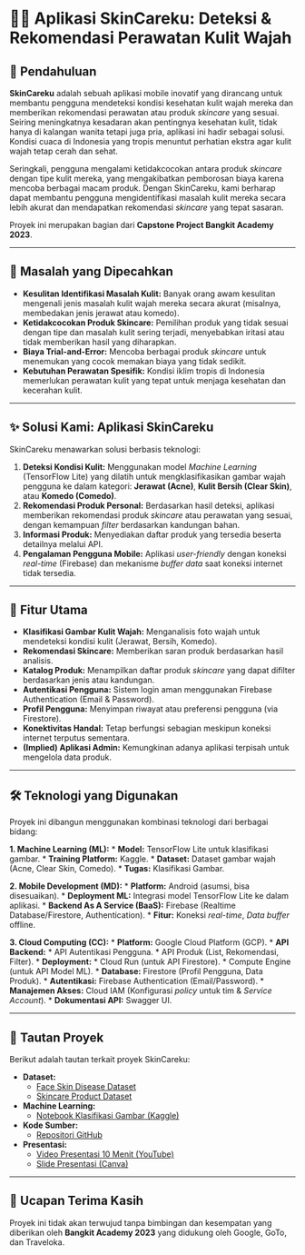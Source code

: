 # 💆‍♀️ Aplikasi SkinCareku: Deteksi & Rekomendasi Perawatan Kulit Wajah

## 📖 Pendahuluan

**SkinCareku** adalah sebuah aplikasi mobile inovatif yang dirancang untuk membantu pengguna mendeteksi kondisi kesehatan kulit wajah mereka dan memberikan rekomendasi perawatan atau produk *skincare* yang sesuai. Seiring meningkatnya kesadaran akan pentingnya kesehatan kulit, tidak hanya di kalangan wanita tetapi juga pria, aplikasi ini hadir sebagai solusi. Kondisi cuaca di Indonesia yang tropis menuntut perhatian ekstra agar kulit wajah tetap cerah dan sehat.

Seringkali, pengguna mengalami ketidakcocokan antara produk *skincare* dengan tipe kulit mereka, yang mengakibatkan pemborosan biaya karena mencoba berbagai macam produk. Dengan SkinCareku, kami berharap dapat membantu pengguna mengidentifikasi masalah kulit mereka secara lebih akurat dan mendapatkan rekomendasi *skincare* yang tepat sasaran.

Proyek ini merupakan bagian dari **Capstone Project Bangkit Academy 2023**.

---

## 🎯 Masalah yang Dipecahkan

* **Kesulitan Identifikasi Masalah Kulit:** Banyak orang awam kesulitan mengenali jenis masalah kulit wajah mereka secara akurat (misalnya, membedakan jenis jerawat atau komedo).
* **Ketidakcocokan Produk Skincare:** Pemilihan produk yang tidak sesuai dengan tipe dan masalah kulit sering terjadi, menyebabkan iritasi atau tidak memberikan hasil yang diharapkan.
* **Biaya Trial-and-Error:** Mencoba berbagai produk *skincare* untuk menemukan yang cocok memakan biaya yang tidak sedikit.
* **Kebutuhan Perawatan Spesifik:** Kondisi iklim tropis di Indonesia memerlukan perawatan kulit yang tepat untuk menjaga kesehatan dan kecerahan kulit.

---

## ✨ Solusi Kami: Aplikasi SkinCareku

SkinCareku menawarkan solusi berbasis teknologi:

1.  **Deteksi Kondisi Kulit:** Menggunakan model *Machine Learning* (TensorFlow Lite) yang dilatih untuk mengklasifikasikan gambar wajah pengguna ke dalam kategori: **Jerawat (Acne)**, **Kulit Bersih (Clear Skin)**, atau **Komedo (Comedo)**.
2.  **Rekomendasi Produk Personal:** Berdasarkan hasil deteksi, aplikasi memberikan rekomendasi produk *skincare* atau perawatan yang sesuai, dengan kemampuan *filter* berdasarkan kandungan bahan.
3.  **Informasi Produk:** Menyediakan daftar produk yang tersedia beserta detailnya melalui API.
4.  **Pengalaman Pengguna Mobile:** Aplikasi *user-friendly* dengan koneksi *real-time* (Firebase) dan mekanisme *buffer data* saat koneksi internet tidak tersedia.

---

## 🚀 Fitur Utama

* **Klasifikasi Gambar Kulit Wajah:** Menganalisis foto wajah untuk mendeteksi kondisi kulit (Jerawat, Bersih, Komedo).
* **Rekomendasi Skincare:** Memberikan saran produk berdasarkan hasil analisis.
* **Katalog Produk:** Menampilkan daftar produk *skincare* yang dapat difilter berdasarkan jenis atau kandungan.
* **Autentikasi Pengguna:** Sistem login aman menggunakan Firebase Authentication (Email & Password).
* **Profil Pengguna:** Menyimpan riwayat atau preferensi pengguna (via Firestore).
* **Konektivitas Handal:** Tetap berfungsi sebagian meskipun koneksi internet terputus sementara.
* **(Implied) Aplikasi Admin:** Kemungkinan adanya aplikasi terpisah untuk mengelola data produk.

---

## 🛠️ Teknologi yang Digunakan

Proyek ini dibangun menggunakan kombinasi teknologi dari berbagai bidang:

**1. Machine Learning (ML):**
    * **Model:** TensorFlow Lite untuk klasifikasi gambar.
    * **Training Platform:** Kaggle.
    * **Dataset:** Dataset gambar wajah (Acne, Clear Skin, Comedo).
    * **Tugas:** Klasifikasi Gambar.

**2. Mobile Development (MD):**
    * **Platform:** Android (asumsi, bisa disesuaikan).
    * **Deployment ML:** Integrasi model TensorFlow Lite ke dalam aplikasi.
    * **Backend As A Service (BaaS):** Firebase (Realtime Database/Firestore, Authentication).
    * **Fitur:** Koneksi *real-time*, *Data buffer* offline.

**3. Cloud Computing (CC):**
    * **Platform:** Google Cloud Platform (GCP).
    * **API Backend:**
        * API Autentikasi Pengguna.
        * API Produk (List, Rekomendasi, Filter).
    * **Deployment:**
        * Cloud Run (untuk API Firestore).
        * Compute Engine (untuk API Model ML).
    * **Database:** Firestore (Profil Pengguna, Data Produk).
    * **Autentikasi:** Firebase Authentication (Email/Password).
    * **Manajemen Akses:** Cloud IAM (Konfigurasi *policy* untuk tim & *Service Account*).
    * **Dokumentasi API:** Swagger UI.

---

## 🔗 Tautan Proyek

Berikut adalah tautan terkait proyek SkinCareku:

* **Dataset:**
    * [Face Skin Disease Dataset](https://www.kaggle.com/datasets/philibraspacex/faceskin-dataset)
    * [Skincare Product Dataset](https://www.kaggle.com/datasets/philibraspacex/skincareproductdataset)
* **Machine Learning:**
    * [Notebook Klasifikasi Gambar (Kaggle)](https://www.kaggle.com/code/philibraspacex/notebookb56ae0a974)
* **Kode Sumber:**
    * [Repositori GitHub](https://github.com/AlvonJ/skincareku-project)
* **Presentasi:**
    * [Video Presentasi 10 Menit (YouTube)](https://youtu.be/BLgqEWHeQ-Q)
    * [Slide Presentasi (Canva)](https://www.canva.com/design/DAFl3sMxaO8/nlPZn9vRw2X9J38uynP2wg/edit?utm_content=DAFl3sMxaO8&utm_campaign=designshare&utm_medium=link2&utm_source=sharebutton)


---

## 🙏 Ucapan Terima Kasih

Proyek ini tidak akan terwujud tanpa bimbingan dan kesempatan yang diberikan oleh **Bangkit Academy 2023** yang didukung oleh Google, GoTo, dan Traveloka.
